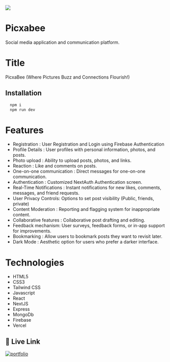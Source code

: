 
![](https://i.ibb.co/Ky5Gk2q/swarm-2.png)
# Picxabee

Social media application and communication platform.

# Title
 PicxaBee (Where Pictures Buzz and Connections Flourish!)





## Installation


```bash
  npm i
  npm run dev
```
# Features
* Registration : User Registration and Login using Firebase Authentication
* Profile Details : User profiles with personal information, photos, and posts.
* Photo upload : Ability to upload posts, photos, and links.
* Reaction : Like and comments on posts.
* One-on-one communication : Direct messages for one-on-one communication.
* Authentication :  Customized NextAuth Authentication screen.
* Real-Time Notifications : Instant notifications for new likes, comments, messages, and friend requests.
*  User Privacy Controls: Options to set post visibility  (Public,  friends, private)
* Content Moderation : Reporting and flagging system for inappropriate content.
* Collaborative features : Collaborative post drafting and editing.
* Feedback mechanism: User surveys, feedback forms, or in-app support for improvements.
* Bookmarking : Allow users to bookmark posts they want to revisit later.
* Dark Mode : Aesthetic option for users who prefer a darker interface.

# Technologies
- HTML5
- CSS3
- Tailwind CSS
- Javascript
- React
- NextJS
- Express
- MongoDb
- Firebase
- Vercel

## 🔗 Live Link
[![portfolio](https://i.ibb.co/JybSPGm/live.jpg)](https://picxabee.vercel.app//)


